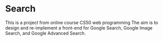 # Search
This is a project from online course CS50 web programming 
The aim is to design and re-implement a front-end for Google Search, Google Image Search, and Google Advanced Search.
